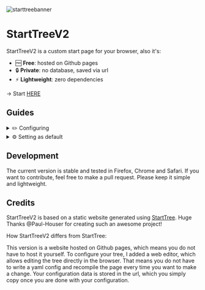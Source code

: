 
![starttreebanner](https://user-images.githubusercontent.com/55558407/144808254-d5cb11e0-950d-4fd5-a47a-21572b2ff970.png)


# StartTreeV2

StartTreeV2 is a custom start page for your browser, also it's:

- 🆓 **Free**: hosted on Github pages
- 🔒 **Private**: no database, saved via url
- ⚡ **Lightweight**: zero dependencies

→ Start [HERE](https://alexw00.github.io/StartTreeV2/)

## Guides

<details>
  <summary>✏️ Configuring</summary>
  
  <br/>
  
  To enter edit mode, click on the cog icon in the top right corner.

  #### Adding elements
  
Click the (+) buttons to add new elements:

 <img src="https://user-images.githubusercontent.com/55558407/144808650-48c147ee-fcb0-4521-8c35-1e6ebdf31390.gif" alt="adding elements gif" height="400"> 


#### Editing elements

<details>
  <summary> Search engine URLs</summary>
  Google search url: <code>http://www.google.com/search?q=</code><br/>
  DuckDuckGo search url: <code>https://duckduckgo.com/?q=</code>
</details>
  
Click on elements you would like to edit:

 <img src="https://user-images.githubusercontent.com/55558407/144808770-7745d0e2-2a61-4c20-961a-ab97eaca9ef9.gif" alt="editing elements gif" height="400"> 

#### Moving elements
  
Drag and drop elements you would like to move:

 <img src="https://user-images.githubusercontent.com/55558407/144809074-4bc1c042-2b51-4d9e-8292-ac762c0c4aff.gif" alt="moving elements gif" height="400"> 
  
  
#### Saving your StartTree
  
Click on the top right check button to **copy** and **go** to your new URL.

  Pro tip: Use an url-shortener to shorten the link: [TinyUrl](https://tinyurl.com/app)

  <img src="https://user-images.githubusercontent.com/55558407/144816485-950816b1-6353-45d0-b50f-a440c6e69011.gif" alt="saving starttree" height="400"> 

</details>


<details>
  <summary>⚙ Setting as default</summary>
  
  <br/>
  
  Once you configured your StartTree and **copied** its URL, you can set it as your default browser page.
  
  #### 🦊 Firefox
  
  Set as **home page**: [Guide](https://support.mozilla.org/en-US/kb/how-to-set-the-home-page)
  
  Set as **new-tab page**: Download the extension [New Tab Override](https://addons.mozilla.org/de/firefox/addon/new-tab-override/) and set it as "custom url"

  #### 🔴 Chrome
  
  Set as **home page**: [Guide](https://support.google.com/chrome/answer/95314?hl=en&co=GENIE.Platform%3DAndroid)
  
  Set as **new-tab page**: Download the extension [Change new tab](https://chrome.google.com/webstore/detail/change-new-tab/mocklpfdimiadpbgamlgehpgpodggahe?hl=de) and set it as "URL  address"

  #### 🧭 Safari
  
  Set as **home/new-tab page**: [Guide](https://support.apple.com/de-de/guide/safari/ibrw1020/mac)
  
</details>


## Development

The current version is stable and tested in Firefox, Chrome and Safari.
If you want to contribute, feel free to make a pull request. Please keep it simple and lightweight.

## Credits

StartTreeV2 is based on a static website generated using [StartTree](https://github.com/Paul-Houser/StartTree). Huge Thanks @Paul-Houser for creating such an awesome project!

How StartTreeV2 differs from StartTree:

This version is a website hosted on Github pages, which means you do not have to host it yourself. To configure your tree, I added a web editor, which allows editing the tree directly in the browser. That means you do not have to write a yaml config and recompile the page every time you want to make a change. Your configuration data is stored in the url, which you simply copy once you are done with your configuration.
